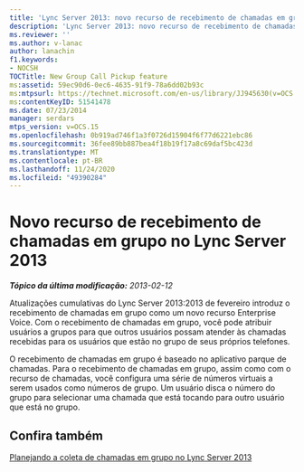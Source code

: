 ```yaml
---
title: 'Lync Server 2013: novo recurso de recebimento de chamadas em grupo'
description: 'Lync Server 2013: novo recurso de recebimento de chamadas em grupo.'
ms.reviewer: ''
ms.author: v-lanac
author: lanachin
f1.keywords:
- NOCSH
TOCTitle: New Group Call Pickup feature
ms:assetid: 59ec90d6-0ec6-4635-91f9-78a6dd02b93c
ms:mtpsurl: https://technet.microsoft.com/en-us/library/JJ945630(v=OCS.15)
ms:contentKeyID: 51541478
ms.date: 07/23/2014
manager: serdars
mtps_version: v=OCS.15
ms.openlocfilehash: 0b919ad746f1a3f0726d15904f6f77d6221ebc86
ms.sourcegitcommit: 36fee89bb887bea4f18b19f17a8c69daf5bc423d
ms.translationtype: MT
ms.contentlocale: pt-BR
ms.lasthandoff: 11/24/2020
ms.locfileid: "49390284"
---
```

# <a name="new-group-call-pickup-feature-in-lync-server-2013"></a>Novo recurso de recebimento de chamadas em grupo no Lync Server 2013

<div data-xmlns="http://www.w3.org/1999/xhtml">

<div class="topic" data-xmlns="http://www.w3.org/1999/xhtml" data-msxsl="urn:schemas-microsoft-com:xslt" data-cs="https://msdn.microsoft.com/">

<div data-asp="https://msdn2.microsoft.com/asp">



</div>

<div id="mainSection">

<div id="mainBody">

<span> </span>

_**Tópico da última modificação:** 2013-02-12_

Atualizações cumulativas do Lync Server 2013:2013 de fevereiro introduz o recebimento de chamadas em grupo como um novo recurso Enterprise Voice. Com o recebimento de chamadas em grupo, você pode atribuir usuários a grupos para que outros usuários possam atender às chamadas recebidas para os usuários que estão no grupo de seus próprios telefones.

O recebimento de chamadas em grupo é baseado no aplicativo parque de chamadas. Para o recebimento de chamadas em grupo, assim como com o recurso de chamadas, você configura uma série de números virtuais a serem usados como números de grupo. Um usuário disca o número do grupo para selecionar uma chamada que está tocando para outro usuário que está no grupo.

<div>

## <a name="see-also"></a>Confira também


[Planejando a coleta de chamadas em grupo no Lync Server 2013](lync-server-2013-planning-for-group-call-pickup.md)  
  

</div>

</div>

<span> </span>

</div>

</div>

</div>

